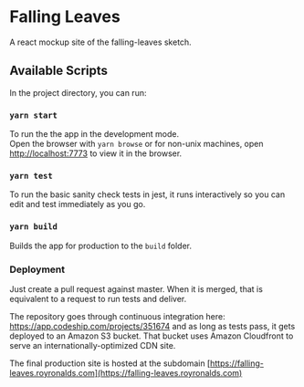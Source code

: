 # Falling Leaves
A react mockup site of the falling-leaves sketch.

## Available Scripts

In the project directory, you can run:

### `yarn start`

To run the the app in the development mode.<br>
Open the browser with `yarn browse` or for non-unix machines, 
open [http://localhost:7773](http://localhost:7773) to view it in the browser.


### `yarn test`

To run the basic sanity check tests in jest, it runs interactively so you can edit and test immediately as you go.

### `yarn build`

Builds the app for production to the `build` folder.<br>

### Deployment

Just create a pull request against master.  When it is merged, that is equivalent to a request to run tests and deliver.

The repository goes through continuous integration here: https://app.codeship.com/projects/351674 and as long as tests pass,
it gets deployed to an Amazon S3 bucket.  That bucket uses Amazon Cloudfront to serve an internationally-optimized CDN site.

The final production site is hosted at the subdomain [https://falling-leaves.royronalds.com](https://falling-leaves.royronalds.com)